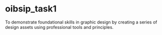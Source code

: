 # oibsip_task1
To demonstrate foundational skills in graphic design by creating a series of design assets using professional tools and principles.
